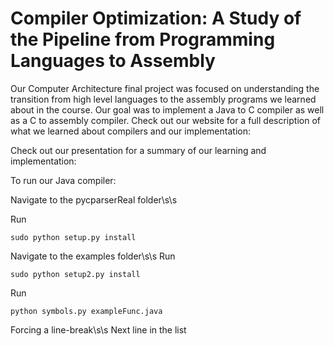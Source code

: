 # Compiler Optimization: A Study of the Pipeline from Programming Languages to Assembly

Our Computer Architecture final project was focused on understanding the transition from high level languages to the assembly programs we learned about in the course. Our goal was to implement a Java to C compiler as well as a C to assembly compiler. Check out our website for a full description of what we learned about compilers and our implementation: 

Check out our presentation for a summary of our learning and implementation:

To run our Java compiler:

Navigate to the pycparserReal folder\s\s

Run 
```
sudo python setup.py install
```
Navigate to the examples folder\s\s
Run
```
sudo python setup2.py install
```
Run
```
python symbols.py exampleFunc.java
```
Forcing a line-break\s\s
Next line in the list
